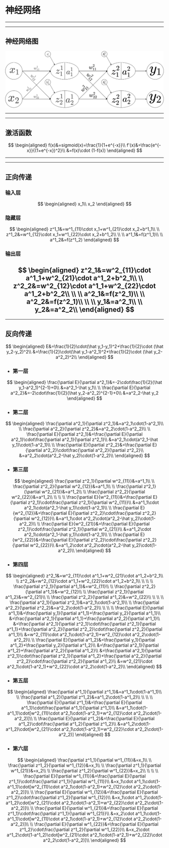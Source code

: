 ﻿# 神经网络

---
---

## 神经网络图

![ ](network.png)

---
---

## 激活函数

$$
\begin{aligned}
f(x)&=sigmoid(x)=\frac{1}{1+e^{-x}}\\
f'(x)&=\frac{e^{-x}}{(1+e^{-x})^2}\\
&=f(x)\cdot (1-f(x))
\end{aligned}
$$

---
---

## 正向传递

### 输入层

$$
\begin{aligned}
x_1\\
x_2
\end{aligned}
$$

### 隐藏层

$$
\begin{aligned}
z^1_1&=w^1_{11}\cdot x_1+w^1_{21}\cdot x_2+b^1_1\\
\\
z^1_2&=w^1_{12}\cdot x_1+w^1_{22}\cdot x_2+b^1_2\\
\\
\\
a^1_1&=f(z^1_1)\\
\\
a^1_2&=f(z^1_2)
\end{aligned}
$$

### 输出层

$$
\begin{aligned}
z^2_1&=w^2_{11}\cdot a^1_1+w^2_{21}\cdot a^1_2+b^2_1\\
\\
z^2_2&=w^2_{12}\cdot a^1_1+w^2_{22}\cdot a^1_2+b^2_2\\
\\
\\
a^2_1&=f(z^2_1)\\
\\
a^2_2&=f(z^2_1)\\
\\
\\
y_1&=a^2_1\\
\\
y_2&=a^2_2\\
\end{aligned}
$$
---
---

## 反向传递

$$
\begin{aligned}
E&=\frac{1}{2}\cdot(\hat y_1-y_1)^2+\frac{1}{2}\cdot (\hat y_2-y_2)^2\\
&=\frac{1}{2}\cdot(\hat y_1-a^2_1)^2+\frac{1}{2}\cdot (\hat y_2-a^2_2)^2\\
\end{aligned}
$$

- ### 第一层

$$
\begin{aligned}
\frac{\partial E}{\partial a^2_1}&=-2\cdot\frac{1}{2}(\hat y_1-a^2_1)^{2-1}+0\\
&=a^2_1-\hat y_1\\
\\
\frac{\partial E}{\partial a^2_2}&=-2\cdot\frac{1}{2}(\hat y_2-a^2_2)^{2-1}+0\\
&=a^2_2-\hat y_2
\end{aligned}
$$

- ### 第二层

$$
\begin{aligned}
\frac{\partial a^2_1}{\partial z^2_1}&=a^2_1\cdot(1-a^2_1)\\
\\
\frac{\partial a^2_2}{\partial z^2_2}&=a^2_2\cdot(1-a^2_2)\\
\\
\frac{\partial E}{\partial z^2_1}&=\frac{\partial E}{\partial a^2_1}\cdot\frac{\partial a^2_1}{\partial z^2_1}\\
&=a^2_1\cdot(a^2_1-\hat y_1)\cdot(1-a^2_1)\\
\\
\frac{\partial E}{\partial z^2_2}&=\frac{\partial E}{\partial a^2_2}\cdot\frac{\partial a^2_2}{\partial z^2_2}\\
&=a^2_2\cdot(a^2_2-\hat y_2)\cdot(1-a^2_2)\\
\end{aligned}
$$

- ### 第三层

$$
\begin{aligned}
\frac{\partial z^2_1}{\partial w^2_{11}}&=a^1_1\\
\\
\frac{\partial z^2_2}{\partial w^2_{12}}&=a^1_1\\
\\
\frac{\partial z^2_1}{\partial w^2_{21}}&=a^1_2\\
\\
\frac{\partial z^2_2}{\partial w^2_{22}}&=a^1_2\\
\\
\\
\\
\frac{\partial E}{w^2_{11}}&=\frac{\partial E}{\partial z^2_1}\cdot\frac{\partial z^2_1}{\partial w^2_{11}}\\
&=a^1_1\cdot a^2_1\cdot(a^2_1-\hat y_1)\cdot(1-a^2_1)\\
\\
\frac{\partial E}{w^2_{12}}&=\frac{\partial E}{\partial z^2_2}\cdot\frac{\partial z^2_2}{\partial w^2_{12}}\\
&=a^1_1\cdot a^2_2\cdot(a^2_2-\hat y_2)\cdot(1-a^2_2)\\
\\
\frac{\partial E}{w^2_{21}}&=\frac{\partial E}{\partial z^2_1}\cdot\frac{\partial z^2_1}{\partial w^2_{21}}\\
&=a^1_2\cdot a^2_1\cdot(a^2_1-\hat y_1)\cdot(1-a^2_1)\\
\\
\frac{\partial E}{w^2_{22}}&=\frac{\partial E}{\partial z^2_2}\cdot\frac{\partial z^2_2}{\partial w^2_{22}}\\
&=a^1_2\cdot a^2_2\cdot(a^2_2-\hat y_2)\cdot(1-a^2_2)\\
\end{aligned}
$$

- ### 第四层

$$
\begin{aligned}
z^2_1&=w^2_{11}\cdot a^1_1+w^2_{21}\cdot a^1_2+b^2_1\\
\\
z^2_2&=w^2_{12}\cdot a^1_1+w^2_{22}\cdot a^1_2+b^2_1\\
\\
\\
\\
\frac{\partial z^2_1}{\partial a^1_1}&=w^2_{11}\\
\\
\frac{\partial z^2_2}{\partial a^1_1}&=w^2_{12}\\
\\
\frac{\partial z^2_1}{\partial a^1_2}&=w^2_{21}\\
\\
\frac{\partial z^2_2}{\partial a^1_2}&=w^2_{22}\\
\\
\\
\\
\frac{\partial a^2_1}{\partial z^2_1}&=a^2_1\cdot(1-a^2_1)\\
\\
\frac{\partial a^2_2}{\partial z^2_2}&=a^2_2\cdot(1-a^2_2)\\
\\
\\
\\
\frac{\partial E}{\partial a^1_1}&=\frac{\partial y_1}{\partial a^1_1}+\frac{\partial y_2}{\partial a^1_1}\\
&=\frac{\partial a^2_1}{\partial a^1_1}+\frac{\partial a^2_2}{\partial a^1_1}\\
&=\frac{\partial a^2_1}{\partial z^2_1}\cdot\frac{\partial z^2_1}{\partial a^1_1}+\frac{\partial a^2_2}{\partial z^2_2}\cdot\frac{\partial z^2_2}{\partial a^1_1}\\
&=w^2_{11}\cdot a^2_1\cdot(1-a^2_1)+w^2_{12}\cdot a^2_2\cdot(1-a^2_2)\\
\\
\frac{\partial E}{\partial a^1_2}&=\frac{\partial y_1}{\partial a^1_2}+\frac{\partial y_2}{\partial a^1_2}\\
&=\frac{\partial a^2_1}{\partial a^1_2}+\frac{\partial a^2_2}{\partial a^1_2}\\
&=\frac{\partial a^2_1}{\partial z^2_1}\cdot\frac{\partial z^2_1}{\partial a^1_2}+\frac{\partial a^2_2}{\partial z^2_2}\cdot\frac{\partial z^2_2}{\partial a^1_2}\\
&=w^2_{21}\cdot a^2_1\cdot(1-a^2_1)+w^2_{22}\cdot a^2_2\cdot(1-a^2_2)\\
\end{aligned}
$$

- ### 第五层

$$
\begin{aligned}
\frac{\partial a^1_1}{\partial z^1_1}&=a^1_1\cdot(1-a^1_1)\\
\\
\frac{\partial a^1_2}{\partial z^1_2}&=a^1_2\cdot(1-a^1_2)\\
\\
\\
\\
\frac{\partial E}{\partial z^1_1}&=\frac{\partial E}{\partial a^1_1}\cdot\frac{\partial a^1_1}{\partial z^1_1}\\
&=a^1_1\cdot(1-a^1_1)\cdot[w^2_{11}\cdot a^2_1\cdot(1-a^2_1)+w^2_{12}\cdot a^2_2\cdot(1-a^2_2)]\\
\\
\frac{\partial E}{\partial z^1_2}&=\frac{\partial E}{\partial a^1_2}\cdot\frac{\partial a^1_2}{\partial z^1_2}\\
&=a^1_2\cdot(1-a^1_2)\cdot[w^2_{21}\cdot a^2_1\cdot(1-a^2_1)+w^2_{22}\cdot a^2_2\cdot(1-a^2_2)]
\end{aligned}
$$

- ### 第六层

$$
\begin{aligned}
\frac{\partial z^1_1}{\partial w^1_{11}}&=x_1\\
\\
\frac{\partial z^1_2}{\partial w^1_{12}}&=x_1\\
\\
\frac{\partial z^1_1}{\partial w^1_{21}}&=x_2\\
\\
\frac{\partial z^1_2}{\partial w^1_{22}}&=x_2\\
\\
\\
\\
\frac{\partial E}{\partial w^1_{11}}&=\frac{\partial E}{\partial z^1_1}\cdot\frac{\partial z^1_1}{\partial w^1_{11}}\\
&=x_1\cdot a^1_1\cdot(1-a^1_1)\cdot[w^2_{11}\cdot a^2_1\cdot(1-a^2_1)+w^2_{12}\cdot a^2_2\cdot(1-a^2_2)]\\
\\
\frac{\partial E}{\partial w^1_{12}}&=\frac{\partial E}{\partial z^1_2}\cdot\frac{\partial z^1_2}{\partial w^1_{12}}\\
&=x_1\cdot a^1_2\cdot(1-a^1_2)\cdot[w^2_{21}\cdot a^2_1\cdot(1-a^2_1)+w^2_{22}\cdot a^2_2\cdot(1-a^2_2)]\\
\\
\frac{\partial E}{\partial w^1_{21}}&=\frac{\partial E}{\partial z^1_1}\cdot\frac{\partial z^1_1}{\partial w^1_{21}}\\
&=x_2\cdot a^1_1\cdot(1-a^1_1)\cdot[w^2_{11}\cdot a^2_1\cdot(1-a^2_1)+w^2_{12}\cdot a^2_2\cdot(1-a^2_2)]\\
\\
\frac{\partial E}{\partial w^1_{22}}&=\frac{\partial E}{\partial z^1_2}\cdot\frac{\partial z^1_2}{\partial w^1_{22}}\\
&=x_2\cdot a^1_2\cdot(1-a^1_2)\cdot[w^2_{21}\cdot a^2_1\cdot(1-a^2_1)+w^2_{22}\cdot a^2_2\cdot(1-a^2_2)]\\
\end{aligned}
$$
